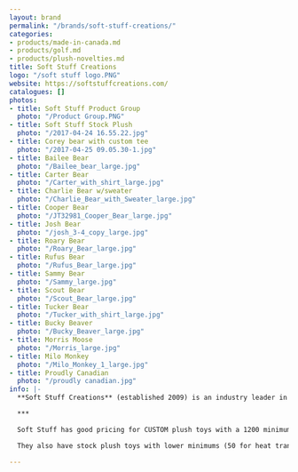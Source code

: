 ```yaml
---
layout: brand
permalink: "/brands/soft-stuff-creations/"
categories:
- products/made-in-canada.md
- products/golf.md
- products/plush-novelties.md
title: Soft Stuff Creations
logo: "/soft stuff logo.PNG"
website: https://softstuffcreations.com/
catalogues: []
photos:
- title: Soft Stuff Product Group
  photo: "/Product Group.PNG"
- title: Soft Stuff Stock Plush
  photo: "/2017-04-24 16.55.22.jpg"
- title: Corey bear with custom tee
  photo: "/2017-04-25 09.05.30-1.jpg"
- title: Bailee Bear
  photo: "/Bailee_bear_large.jpg"
- title: Carter Bear
  photo: "/Carter_with_shirt_large.jpg"
- title: Charlie Bear w/sweater
  photo: "/Charlie_Bear_with_Sweater_large.jpg"
- title: Cooper Bear
  photo: "/JT32981_Cooper_Bear_large.jpg"
- title: Josh Bear
  photo: "/josh_3-4_copy_large.jpg"
- title: Roary Bear
  photo: "/Roary_Bear_large.jpg"
- title: Rufus Bear
  photo: "/Rufus_Bear_large.jpg"
- title: Sammy Bear
  photo: "/Sammy_large.jpg"
- title: Scout Bear
  photo: "/Scout_Bear_large.jpg"
- title: Tucker Bear
  photo: "/Tucker_with_shirt_large.jpg"
- title: Bucky Beaver
  photo: "/Bucky_Beaver_large.jpg"
- title: Morris Moose
  photo: "/Morris_large.jpg"
- title: Milo Monkey
  photo: "/Milo_Monkey_1_large.jpg"
- title: Proudly Canadian
  photo: "/proudly canadian.jpg"
info: |-
  **Soft Stuff Creations** (established 2009) is an industry leader in premium custom plush toys and other soft products. It has the most innovative and creative golf head covers available today through its [Creative Covers for Golf](https://creativecoversforgolf.com/) division.

  ***

  Soft Stuff has good pricing for CUSTOM plush toys with a 1200 minimum. Custom orders also have the option to pay for a "sample" to see before producing the 1199 others! :)

  They also have stock plush toys with lower minimums (50 for heat transfers or 24 pieces for embroidery) . Most of the photos shown are from the stock plush toys.

---
```

